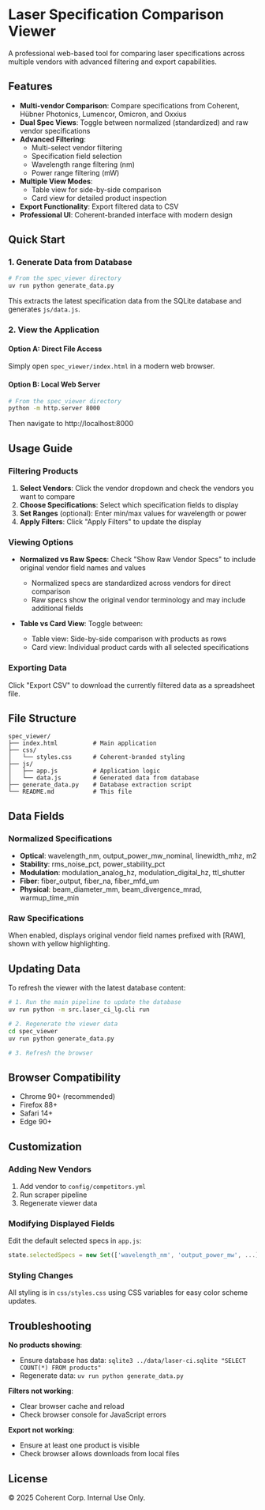 # Laser Specification Comparison Viewer

A professional web-based tool for comparing laser specifications across multiple vendors with advanced filtering and export capabilities.

## Features

- **Multi-vendor Comparison**: Compare specifications from Coherent, Hübner Photonics, Lumencor, Omicron, and Oxxius
- **Dual Spec Views**: Toggle between normalized (standardized) and raw vendor specifications
- **Advanced Filtering**:
  - Multi-select vendor filtering
  - Specification field selection
  - Wavelength range filtering (nm)
  - Power range filtering (mW)
- **Multiple View Modes**:
  - Table view for side-by-side comparison
  - Card view for detailed product inspection
- **Export Functionality**: Export filtered data to CSV
- **Professional UI**: Coherent-branded interface with modern design

## Quick Start

### 1. Generate Data from Database

```bash
# From the spec_viewer directory
uv run python generate_data.py
```

This extracts the latest specification data from the SQLite database and generates `js/data.js`.

### 2. View the Application

#### Option A: Direct File Access
Simply open `spec_viewer/index.html` in a modern web browser.

#### Option B: Local Web Server
```bash
# From the spec_viewer directory
python -m http.server 8000
```
Then navigate to http://localhost:8000

## Usage Guide

### Filtering Products

1. **Select Vendors**: Click the vendor dropdown and check the vendors you want to compare
2. **Choose Specifications**: Select which specification fields to display
3. **Set Ranges** (optional): Enter min/max values for wavelength or power
4. **Apply Filters**: Click "Apply Filters" to update the display

### Viewing Options

- **Normalized vs Raw Specs**: Check "Show Raw Vendor Specs" to include original vendor field names and values
  - Normalized specs are standardized across vendors for direct comparison
  - Raw specs show the original vendor terminology and may include additional fields
  
- **Table vs Card View**: Toggle between:
  - Table view: Side-by-side comparison with products as rows
  - Card view: Individual product cards with all selected specifications

### Exporting Data

Click "Export CSV" to download the currently filtered data as a spreadsheet file.

## File Structure

```
spec_viewer/
├── index.html          # Main application
├── css/
│   └── styles.css      # Coherent-branded styling
├── js/
│   ├── app.js          # Application logic
│   └── data.js         # Generated data from database
├── generate_data.py    # Database extraction script
└── README.md           # This file
```

## Data Fields

### Normalized Specifications
- **Optical**: wavelength_nm, output_power_mw_nominal, linewidth_mhz, m2
- **Stability**: rms_noise_pct, power_stability_pct
- **Modulation**: modulation_analog_hz, modulation_digital_hz, ttl_shutter
- **Fiber**: fiber_output, fiber_na, fiber_mfd_um
- **Physical**: beam_diameter_mm, beam_divergence_mrad, warmup_time_min

### Raw Specifications
When enabled, displays original vendor field names prefixed with [RAW], shown with yellow highlighting.

## Updating Data

To refresh the viewer with the latest database content:

```bash
# 1. Run the main pipeline to update the database
uv run python -m src.laser_ci_lg.cli run

# 2. Regenerate the viewer data
cd spec_viewer
uv run python generate_data.py

# 3. Refresh the browser
```

## Browser Compatibility

- Chrome 90+ (recommended)
- Firefox 88+
- Safari 14+
- Edge 90+

## Customization

### Adding New Vendors
1. Add vendor to `config/competitors.yml`
2. Run scraper pipeline
3. Regenerate viewer data

### Modifying Displayed Fields
Edit the default selected specs in `app.js`:
```javascript
state.selectedSpecs = new Set(['wavelength_nm', 'output_power_mw', ...]);
```

### Styling Changes
All styling is in `css/styles.css` using CSS variables for easy color scheme updates.

## Troubleshooting

**No products showing**: 
- Ensure database has data: `sqlite3 ../data/laser-ci.sqlite "SELECT COUNT(*) FROM products"`
- Regenerate data: `uv run python generate_data.py`

**Filters not working**:
- Clear browser cache and reload
- Check browser console for JavaScript errors

**Export not working**:
- Ensure at least one product is visible
- Check browser allows downloads from local files

## License

© 2025 Coherent Corp. Internal Use Only.